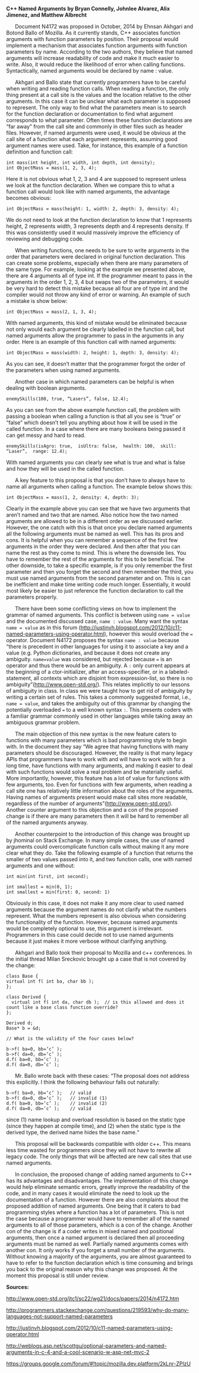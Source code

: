 **C++ Named Arguments**
**by Bryan Connelly, Johnlee Alvarez, Alix Jimenez, and Matthew Albrecht**  


&nbsp;&nbsp;&nbsp;&nbsp;&nbsp;&nbsp;Document N4172 was proposed in October, 2014 by Ehnsan Akhgari and Botond Ballo of Mozilla.  As it currently stands, C++ associates function arguments with function parameters by position.  Their proposal would implement a mechanism that associates function arguments with function parameters by name.  According to the two authors, they believe that named arguments will increase readability of code and make it much easier to write.  Also, it would reduce the likelihood of error when calling functions.  Syntactically, named arguments would be declared by name : value.

&nbsp;&nbsp;&nbsp;&nbsp;&nbsp;&nbsp;Akhgari and Ballo state that currently programmers have to be careful when writing and reading function calls.  When reading a function, the only thing present at a call site is the values and the location relative to the other arguments.  In this case it can be unclear what each parameter is supposed to represent.  The only way to find what the parameters mean is to search for the function declaration or documentation to find what argument corresponds to what parameter.  Often times these function declarations are “far away” from the call site and commonly in other files such as header files.  However, if named arguments were used, it would be obvious at the call site of a function what each argument represents, assuming good argument names were used.  Take, for instance, this example of a function definition and function call:

    int mass(int height, int width, int depth, int density);
    int ObjectMass = mass(1, 2, 3, 4); 

Here it is not obvious what 1, 2, 3 and 4 are supposed to represent unless we look at the function declaration.  When we compare this to what a function call would look like with named arguments, the advantage becomes obvious:

    int ObjectMass = mass(height: 1, width: 2, depth: 3, density: 4);

We do not need to look at the function declaration to know that 1 represents height, 2 represents width, 3 represents depth and 4 represents density.  If this was consistently used it would massively improve the efficiency of reviewing and debugging code.

&nbsp;&nbsp;&nbsp;&nbsp;&nbsp;&nbsp;When writing functions, one needs to be sure to write arguments in the order that parameters were declared in original function declaration.  This can create some problems, especially when there are many parameters of the same type.  For example, looking at the example we presented above, there are 4 arguments all of type int.  If the programmer meant to pass in the arguments in the order 1, 2, 3, 4 but swaps two of the parameters, it would be very hard to detect this mistake because all four are of type int and the compiler would not throw any kind of error or warning. An example of such a mistake is show below:

    int ObjectMass = mass(2, 1, 3, 4); 
	
With named arguments, this kind of mistake would be eliminated because not only would each argument be clearly labelled in the function call, but named arguments allow the programmer to pass in the arguments in any order. Here is an example of this function call with named arguments:

    int ObjectMass = mass(width: 2, height: 1, depth: 3, density: 4); 

As you can see, it doesn’t matter that the programmer forgot the order of the parameters when using named arguments.

&nbsp;&nbsp;&nbsp;&nbsp;&nbsp;&nbsp;Another case in which named parameters can be helpful is when dealing with boolean arguments.  

    enemySkills(100, true, “Lasers”, false, 12.4);

As you can see from the above example function call, the problem with passing a boolean when calling a function is that all you see is “true” or “false” which doesn’t tell you anything about how it will be used in the called function.  In a case where there are many booleans being passed it can get messy and hard to read.  

    enemySkills(isAgro: true,  isUltra: false,  health: 100,  skill: “Laser”,  range: 12.4);

With named arguments you can clearly see what is true and what is false and how they will be used in the called function.  

&nbsp;&nbsp;&nbsp;&nbsp;&nbsp;&nbsp;A key feature to this proposal is that you don’t have to always have to name all arguments when calling a function.  The example below shows this:

    int ObjectMass = mass(1, 2, density: 4, depth: 3);

Clearly in the example above you can see that we have two arguments that aren’t named and two that are named.  Also notice how the two named arguments are allowed to be in a different order as we discussed earlier.  However, the one catch with this is that once you declare named arguments all the following arguments must be named as well.  This has its pros and cons.  It is helpful when you can remember a sequence of the first few arguments in the order they were declared.  And then after that you can name the rest as they come to mind.  This is where the downside lies.  You have to remember the rest of the arguments for this to be beneficial.  The other downside, to take a specific example, is if you only remember the first parameter and then you forget the second and then remember the third, you must use named arguments from the second parameter and on.  This is can be inefficient and make time writing code much longer.  Essentially, it would most likely be easier to just reference the function declaration to call the parameters properly.  

&nbsp;&nbsp;&nbsp;&nbsp;&nbsp;&nbsp;There have been some conflicting views on how to implement the grammar of named arguments. This conflict is between using `name = value` and the documented discussed case, `name : value`. Many want the syntax `name = value` as in this forum (http://justinvh.blogspot.com/2012/10/c11-named-parameters-using-operator.html), however this would overload the `=` operator. Document N4172 proposes the syntax `name : value` because “there is precedent in other languages for using it to associate a key and a value (e.g. Python dictionaries, and because it does not create any ambiguity. `name=value` was considered, but rejected because `=` is an operator and thus there would be an ambiguity. A `:` only current appears at the beginning of a ctor-initializer, after an access-specifier, or in a labeled-statement, all contexts which are disjoint from expression-list, so there is no ambiguity”(http://www.open-std.org/). This relates implicitly to our lessons of ambiguity in class. In class we were taught how to get rid of ambiguity by writing a certain set of rules. This takes a commonly suggested format, i.e., `name = value`, and takes the ambiguity out of this grammar by changing the potentially overloaded `=` to a well known syntax `:`. This presents coders with a familiar grammar commonly used in other languages while taking away an ambiguous grammar problem.
	
&nbsp;&nbsp;&nbsp;&nbsp;&nbsp;&nbsp;The main objection of this new syntax is the new feature caters to functions with many parameters which is bad programming style to begin with.  In the document they say “We agree that having functions with many parameters should be discouraged.  However, the reality is that many legacy APIs that programmers have to work with and will have to work with for a long time, have functions with many arguments, and making it easier to deal with such functions would solve a real problem and be materially useful.  More importantly, however, this feature has a lot of value for functions with few arguments, too.  Even for functions with few arguments, when reading a call site one has relatively little information about the roles of the arguments.  Having names of arguments present would make call sites more readable, regardless of the number of arguments”(http://www.open-std.org/). Another counter argument to this objection and a con of the proposed change is if there are many parameters then it will be hard to remember all of the named arguments anyway.

&nbsp;&nbsp;&nbsp;&nbsp;&nbsp;&nbsp;Another counterpoint to the introduction of this change was brought up by jhominal on Stack Exchange.  In many simple cases, the use of named arguments could overcomplicate function calls without making it any more clear what they do. Take the following example of a function that returns the smaller of two values passed into it, and two function calls, one with named arguments and one without:

    int min(int first, int second);
	
    int smallest = min(0, 1);
    int smallest = min(first: 0, second: 1)

Obviously in this case, it does not make it any more clear to used named arguments because the argument names do not clarify what the numbers represent. What the numbers represent is also obvious when considering the functionality of the function. However, because named arguments would be completely optional to use, this argument is irrelevant. Programmers in this case could decide not to use named arguments because it just makes it more verbose without clarifying anything.

&nbsp;&nbsp;&nbsp;&nbsp;&nbsp;&nbsp;Akhgari and Ballo took their proposal to Mozilla and c++ conferences. In the initial thread Milan Sreckovic brought up a case that is not covered by the change:

    class Base { 
  	virtual int f( int ba, char bb ); 
    }; 

    class Derived { 
      virtual int f( int da, char db );  // is this allowed and does it count like a base class function override? 
    }; 

    Derived d; 
    Base* b = &d; 

    // What is the validity of the four cases below? 

    b->f( ba=0, bb=‘c’ ); 
    b->f( da=0, db=‘c’ ); 
    d.f( ba=0, bb=‘c’ ); 
    d.f( da=0, db=‘c’ );

&nbsp;&nbsp;&nbsp;&nbsp;&nbsp;&nbsp;Mr. Ballo wrote back with these cases:
“The proposal does not address this explicitly. I think the following behaviour falls out naturally: 
  
    b->f( ba=0, bb=‘c’ );   // valid 
    b->f( da=0, db=‘c’ );   // invalid (1) 
    d.f( ba=0, bb=‘c’ );    // invalid (2) 
    d.f( da=0, db=‘c’ );    // valid 

since (1) name lookup and overload resolution is based on the static type (since they happen at compile time), and (2) when the static type is the derived type, the derived name hides the base name.“

&nbsp;&nbsp;&nbsp;&nbsp;&nbsp;&nbsp;This proposal will be backwards compatible with older c++. This means less time wasted for programmers since they will not have to rewrite all legacy code.  The only things that will be affected are new call sites that use named arguments.
	
&nbsp;&nbsp;&nbsp;&nbsp;&nbsp;&nbsp;In conclusion, the proposed change of adding named arguments to C++ has its advantages and disadvantages. The implementation of this change would help eliminate semantic errors, greatly improve the readability of the code, and in many cases it would eliminate the need to look up the documentation of a function. However there are also complaints about the proposed addition of named arguments.  One being that it caters to bad programming styles where a function has a lot of parameters.  This is not the case because a programmer would have to remember all of the named arguments to all of those parameters, which is a con of the change. Another con of the change is if a coder writes in mixed named and positional arguments, then once a named argument is declared then all proceeding arguments must be named as well.  Partially named arguments comes with another con.  It only works if you forget a small number of the arguments.  Without knowing a majority of the arguments, you are almost guaranteed to have to refer to the function declaration which is time consuming and brings you back to the original reason why this change was proposed.  At the moment this proposal is still under review.


**Sources:**

http://www.open-std.org/jtc1/sc22/wg21/docs/papers/2014/n4172.htm

http://programmers.stackexchange.com/questions/219593/why-do-many-languages-not-support-named-parameters

http://justinvh.blogspot.com/2012/10/c11-named-parameters-using-operator.html

http://weblogs.asp.net/scottgu/optional-parameters-and-named-arguments-in-c-4-and-a-cool-scenario-w-asp-net-mvc-2

https://groups.google.com/forum/#!topic/mozilla.dev.platform/2kLnr-ZPlzU

